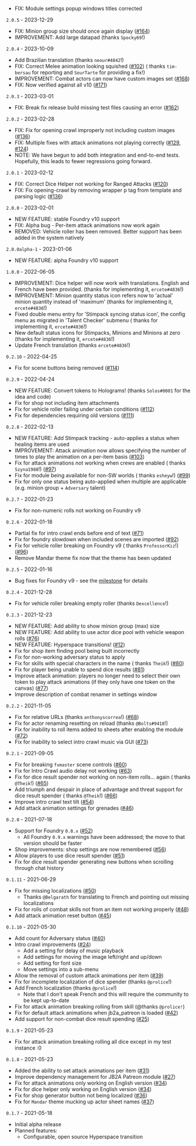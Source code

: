 - FIX: Module settings popup windows titles corrected

`2.0.5` - 2023-12-29

- FIX: Minion group size should once again
  display ([#164](https://github.com/wrycu/StarWarsFFG-Enhancements/issues/164))
- IMPROVEMENT: Add large datapad (thanks `Spocky69`!)

`2.0.4` - 2023-10-09

- Add Brazilian translation (thanks `neour#4842`!)
- FIX: Correct Melee animation looking squished ([#102](https://github.com/wrycu/StarWarsFFG-Enhancements/issues/102)) (
  thanks `tim-bersau` for reporting and `SourTarte` for providing a fix!)
- IMPROVEMENT: Combat actors can now have custom images
  set ([#168](https://github.com/wrycu/StarWarsFFG-Enhancements/issues/168))
- FIX: Now verified against all v10 ([#171](https://github.com/wrycu/StarWarsFFG-Enhancements/issues/171))

`2.0.3` - 2023-03-01

- FIX: Break fix release build missing test files causing an
  error ([#162](https://github.com/wrycu/StarWarsFFG-Enhancements/issues/162))

`2.0.2` - 2023-02-28

- FIX: Fix for opening crawl improperly not including custom
  images ([#136](https://github.com/wrycu/StarWarsFFG-Enhancements/issues/136))
- FIX: Multiple fixes with attack animations not playing
  correctly ([#129](https://github.com/wrycu/StarWarsFFG-Enhancements/issues/129), [#124](https://github.com/wrycu/StarWarsFFG-Enhancements/issues/124))
- NOTE: We have begun to add both integration and end-to-end tests. Hopefully, this leads to fewer regressions going
  forward.

`2.0.1` - 2023-02-12

- FIX: Correct Dice Helper not working for Ranged
  Attacks ([#120](https://github.com/wrycu/StarWarsFFG-Enhancements/issues/120))
- FIX: Fix opening-crawl by removing wrapper p tag from template and parsing
  logic ([#136](https://github.com/wrycu/StarWarsFFG-Enhancements/issues/136))

`2.0.0` - 2023-02-01

- NEW FEATURE: stable Foundry v10 support
- FIX: Alpha bug - Per-item attack animations now work again
- REMOVED: Vehicle roller has been removed. Better support has been added in the system natively

`2.0.0alpha-1` - 2023-01-06

- NEW FEATURE: alpha Foundry v10 support

`1.0.0` - 2022-06-05

- IMPROVEMENT: Dice helper will now work with translations. English and French have been provided. (thanks for
  implementing it, `ercete#4836`!)
- IMPROVEMENT: Minion quantity status icon refers now to 'actual' minion quantity instead of 'maximum' (thanks for
  implementing it, `ercete#4836`!)
- Fixed double menu entry for 'Stimpack syncing status icon', the config menu as migrated in 'Talent Checker' submenu (
  thanks for implementing it, `ercete#4836`!)
- New default status icons for Stimpacks, Minions and Minions at zero (thanks for implementing it, `ercete#4836`!)
- Update French translation (thanks `ercete#4836`!)

`0.2.10` - 2022-04-25

- Fix for scene buttons being removed ([#114](https://github.com/wrycu/StarWarsFFG-Enhancements/issues/114))

`0.2.9` - 2022-04-24

- NEW FEATURE: Convert tokens to Holograms! (thanks `Solos#0001` for the idea and code)
- Fix for shop not including item attachments
- Fix for vehicle roller failing under certain
  conditions ([#112](https://github.com/wrycu/StarWarsFFG-Enhancements/issues/112))
- Fix for dependencies requiring old versions ([#111](https://github.com/wrycu/StarWarsFFG-Enhancements/issues/111))

`0.2.8` - 2022-02-13

- NEW FEATURE: Add Stimpack tracking - auto-applies a status when healing items are used
- IMPROVEMENT: Attack animation now allows specifying the number of times to play the animation on a per-item
  basis ([#103](https://github.com/wrycu/StarWarsFFG-Enhancements/issues/103))
- Fix for attack animations not working when crews are enabled (
  thanks `Szyna1988`!) ([#97](https://github.com/wrycu/StarWarsFFG-Enhancements/issues/97))
- Fix for module being available for non-SW worlds (
  thanks `esheyw`!) ([#99](https://github.com/wrycu/StarWarsFFG-Enhancements/issues/99))
- Fix for only one status being auto-applied when multiple are applicable (e.g. minion group + `Adversary` talent)

`0.2.7` - 2022-01-23

- Fix for non-numeric rolls not working on Foundry v9

`0.2.6` - 2022-01-18

- Partial fix for intro crawl ends before end of
  text ([#71](https://github.com/wrycu/StarWarsFFG-Enhancements/issues/71))
- Fix for foundry slowdown when included scenes are
  imported ([#92](https://github.com/wrycu/StarWarsFFG-Enhancements/issues/92))
- Fix for vehicle roller breaking on Foundry v9 (
  thanks `ProfessorKiz`!) ([#96](https://github.com/wrycu/StarWarsFFG-Enhancements/issues/96))
- Remove Mandar theme fix now that the theme has been updated

`0.2.5` - 2022-01-16

- Bug fixes for Foundry v9 - see the [milestone](https://github.com/wrycu/StarWarsFFG-Enhancements/milestone/3?closed=1)
  for details

`0.2.4` - 2021-12-28

- Fix for vehicle roller breaking empty roller (thanks `Dexcellence`!)

`0.2.3` - 2021-12-23

- NEW FEATURE: Add ability to show minion group (max) size
- NEW FEATURE: Add ability to use actor dice pool with vehicle weapon
  rolls ([#76](https://github.com/wrycu/StarWarsFFG-Enhancements/issues/76))
- NEW FEATURE: Hyperspace transitions! ([#12](https://github.com/wrycu/StarWarsFFG-Enhancements/issues/12))
- Fix for shop item finding pool being built incorrectly
- Fix for non-working adversary status to apply
- Fix for skills with special characters in the name (
  thanks `Theik`!) ([#80](https://github.com/wrycu/StarWarsFFG-Enhancements/issues/80))
- Fix for player being unable to spend dice results ([#81](https://github.com/wrycu/StarWarsFFG-Enhancements/issues/81))
- Improve attack animation: players no longer need to select their own token to play attack animations (if they only
  have one token on the canvas) ([#77](https://github.com/wrycu/StarWarsFFG-Enhancements/issues/77))
- Improve description of combat renamer in settings window

`0.2.2` - 2021-11-05

- Fix for relative URLs (thanks `anthonyscorrea`!) ([#68](https://github.com/wrycu/StarWarsFFG-Enhancements/issues/68))
- Fix for actor renaming resetting on reload (thanks `@Bolts#9418`!)
- Fix for inability to roll items added to sheets after enabling the
  module ([#72](https://github.com/wrycu/StarWarsFFG-Enhancements/issues/72))
- Fix for inability to select intro crawl music via
  GUI ([#73](https://github.com/wrycu/StarWarsFFG-Enhancements/issues/73))

`0.2.1` - 2021-09-05

- Fix for breaking `fxmaster` scene controls ([#60](https://github.com/wrycu/StarWarsFFG-Enhancements/issues/60))
- Fix for Intro Crawl audio delay not working ([#63](https://github.com/wrycu/StarWarsFFG-Enhancements/issues/63))
- Fix for dice result spender not working on non-item rolls... again (
  thanks `@Theik`!) ([#65](https://github.com/wrycu/StarWarsFFG-Enhancements/issues/65))
- Add triumph and despair in place of advantage and threat support for dice result spender (
  thanks `@Theik`!) ([#66](https://github.com/wrycu/StarWarsFFG-Enhancements/issues/66))
- Improve intro crawl text tilt ([#54](https://github.com/wrycu/StarWarsFFG-Enhancements/pull/54))
- Add attack animation settings for grenades ([#46](https://github.com/wrycu/StarWarsFFG-Enhancements/issues/46))

`0.2.0` - 2021-07-18

- Support for Foundry `0.8.x` ([#52](https://github.com/wrycu/StarWarsFFG-Enhancements/issues/52))
    - All Foundry `0.9.x` warnings have been addressed; the move to that version should be faster
- Shop improvements: shop settings are now
  remembered ([#56](https://github.com/wrycu/StarWarsFFG-Enhancements/issues/56))
- Allow players to use dice result spender ([#51](https://github.com/wrycu/StarWarsFFG-Enhancements/issues/51))
- Fix for dice result spender generating new buttons when scrolling through chat history

`0.1.11` - 2021-06-29

- Fix for missing localizations ([#50](https://github.com/wrycu/StarWarsFFG-Enhancements/issues/50))
    - Thanks `@Belgarath` for translating to French and pointing out missing localizations
- Fix for rolls of combat skills not from an item not working
  properly ([#48](https://github.com/wrycu/StarWarsFFG-Enhancements/issues/48))
- Add attack animation reset button ([#45](https://github.com/wrycu/StarWarsFFG-Enhancements/issues/45))

`0.1.10` - 2021-05-30

- Add count for Adversary status ([#40](https://github.com/wrycu/StarWarsFFG-Enhancements/issues/40))
- Intro crawl improvements ([#24](https://github.com/wrycu/StarWarsFFG-Enhancements/issues/24))
    - Add a setting for delay of music playback
    - Add settings for moving the image left/right and up/down
    - Add setting for font size
    - Move settings into a sub-menu
- Allow the removal of custom attack animations per
  item ([#39](https://github.com/wrycu/StarWarsFFG-Enhancements/issues/39))
- Fix for incomplete localization of dice spender (thanks `@prolice`!)
- Add French localization (thanks `@prolice`!)
    - Note that I don't speak French and this will require the community to be kept up-to-date
- Fix for attack animation breaking rolling from skill (@thanks `@prolice!`)
- Fix for default attack animations when jb2a_patreon is
  loaded ([#42](https://github.com/wrycu/StarWarsFFG-Enhancements/issues/42))
- Add support for non-combat dice result spending ([#25](https://github.com/wrycu/StarWarsFFG-Enhancements/issues/25))

`0.1.9` - 2021-05-23

- Fix for attack animation breaking rolling all dice except in my test instance :0

`0.1.8` - 2021-05-23

- Added the ability to set attack animations per
  item ([#31](https://github.com/wrycu/StarWarsFFG-Enhancements/issues/31))
- Improve dependency management for JB2A Patreon
  module ([#27](https://github.com/wrycu/StarWarsFFG-Enhancements/issues/27))
- Fix for attack animations only working on English
  version ([#34](https://github.com/wrycu/StarWarsFFG-Enhancements/issues/34))
- Fix for dice helper only working on English
  version ([#34](https://github.com/wrycu/StarWarsFFG-Enhancements/issues/34))
- Fix for shop generator button not being localized ([#36](https://github.com/wrycu/StarWarsFFG-Enhancements/issues/36))
- Fix for `Mandar` theme mucking up actor sheet
  names ([#37](https://github.com/wrycu/StarWarsFFG-Enhancements/issues/37))

`0.1.7` - 2021-05-18

- Initial alpha release
- Planned features:
    - Configurable, open source Hyperspace transition
